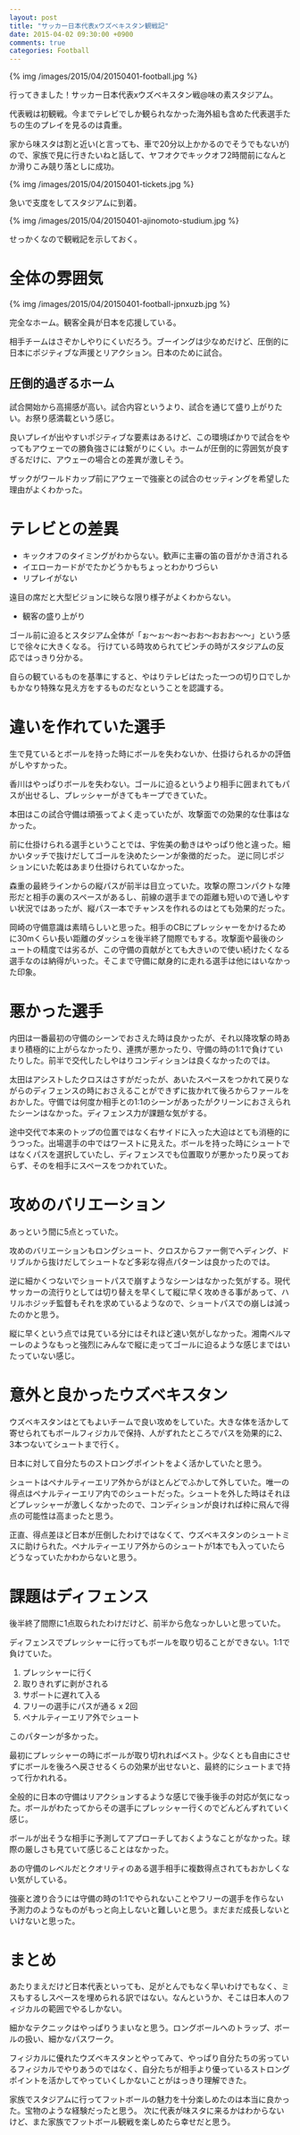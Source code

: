 ```yaml
---
layout: post
title: "サッカー日本代表xウズベキスタン観戦記"
date: 2015-04-02 09:30:00 +0900
comments: true
categories: Football
---
```

{% img /images/2015/04/20150401-football.jpg %}

行ってきました！サッカー日本代表xウズベキスタン戦@味の素スタジアム。

代表戦は初観戦。今までテレビでしか観られなかった海外組も含めた代表選手たちの生のプレイを見るのは貴重。

家から味スタは割と近い(と言っても、車で20分以上かかるのでそうでもないが)ので、家族で見に行きたいねと話して、ヤフオクでキックオフ2時間前になんとか滑りこみ競り落としに成功。

{% img /images/2015/04/20150401-tickets.jpg %}

急いで支度をしてスタジアムに到着。

{% img /images/2015/04/20150401-ajinomoto-studium.jpg %}

せっかくなので観戦記を示しておく。

<!-- more -->

# 全体の雰囲気
{% img /images/2015/04/20150401-football-jpnxuzb.jpg %}

完全なホーム。観客全員が日本を応援している。

相手チームはさぞかしやりにくいだろう。ブーイングは少なめだけど、圧倒的に日本にポジティブな声援とリアクション。日本のために試合。

## 圧倒的過ぎるホーム

試合開始から高揚感が高い。試合内容というより、試合を通じて盛り上がりたい。お祭り感満載という感じ。

良いプレイが出やすいポジティブな要素はあるけど、この環境ばかりで試合をやってもアウェーでの勝負強さには繋がりにくい。ホームが圧倒的に雰囲気が良すぎるだけに、アウェーの場合との差異が激しそう。

ザックがワールドカップ前にアウェーで強豪との試合のセッティングを希望した理由がよくわかった。

# テレビとの差異

* キックオフのタイミングがわからない。歓声に主審の笛の音がかき消される
* イエローカードがでたかどうかもちょっとわかりづらい
* リプレイがない

遠目の席だと大型ビジョンに映らな限り様子がよくわからない。

* 観客の盛り上がり

ゴール前に迫るとスタジアム全体が「ぉ〜ぉ〜お〜おお〜おおお〜〜」という感じで徐々に大きくなる。
行けている時攻められてピンチの時がスタジアムの反応ではっきり分かる。

自らの観ているものを基準にすると、やはりテレビはたった一つの切り口でしかもかなり特殊な見え方をするものだなということを認識する。

# 違いを作れていた選手

生で見ているとボールを持った時にボールを失わないか、仕掛けられるかの評価がしやすかった。

香川はやっぱりボールを失わない。ゴールに迫るというより相手に囲まれてもパスが出せるし、プレッシャーがきてもキープできていた。

本田はこの試合守備は頑張ってよく走っていたが、攻撃面での効果的な仕事はなかった。

前に仕掛けられる選手ということでは、宇佐美の動きはやっぱり他と違った。細かいタッチで抜けだしてゴールを決めたシーンが象徴的だった。
逆に同じポジションにいた乾はあまり仕掛けられていなかった。

森重の最終ラインからの縦パスが前半は目立っていた。攻撃の際コンパクトな陣形だと相手の裏のスペースがあるし、前線の選手までの距離も短いので通しやすい状況ではあったが、縦パス一本でチャンスを作れるのはとても効果的だった。

岡崎の守備意識は素晴らしいと思った。相手のCBにプレッシャーをかけるために30mくらい長い距離のダッシュを後半終了間際でもする。攻撃面や最後のシュートの精度では劣るが、この守備の貢献がとても大きいので使い続けたくなる選手なのは納得がいった。そこまで守備に献身的に走れる選手は他にはいなかった印象。

# 悪かった選手

内田は一番最初の守備のシーンでおさえた時は良かったが、それ以降攻撃の時あまり積極的に上がらなかったり、連携が悪かったり、守備の時の1:1で負けていたりした。前半で交代したしやはりコンディションは良くなかったのでは。

太田はアシストしたクロスはさすがだったが、あいたスペースをつかれて戻りながらのディフェンスの時におさえることができずに抜かれて後ろからファールをおかした。守備では何度か相手との1:1のシーンがあったがクリーンにおさえられたシーンはなかった。ディフェンス力が課題な気がする。

途中交代で本来のトップの位置ではなく右サイドに入った大迫はとても消極的にうつった。出場選手の中ではワーストに見えた。ボールを持った時にシュートではなくパスを選択していたし、ディフェンスでも位置取りが悪かったり戻っておらず、そのを相手にスペースをつかれていた。

# 攻めのバリエーション

あっという間に5点とっていた。

攻めのバリエーションもロングシュート、クロスからファー側でヘディング、ドリブルから抜けだしてシュートなど多彩な得点パターンは良かったのでは。

逆に細かくつないでショートパスで崩すようなシーンはなかった気がする。現代サッカーの流行りとしては切り替えを早くして縦に早く攻めきる事があって、ハリルホジッチ監督もそれを求めているようなので、ショートパスでの崩しは減ったのかと思う。

縦に早くという点では見ている分にはそれほど速い気がしなかった。湘南ベルマーレのようなもっと強烈にみんなで縦に走ってゴールに迫るような感じまではいたっていない感じ。

# 意外と良かったウズベキスタン

ウズベキスタンはとてもよいチームで良い攻めをしていた。大きな体を活かして寄せられてもボールフィジカルで保持、人がずれたところでパスを効果的に2、3本つないてシュートまで行く。

日本に対して自分たちのストロングポイントをよく活かしていたと思う。

シュートはペナルティーエリア外からがほとんどでふかして外していた。唯一の得点はペナルティーエリア内でのシュートだった。シュートを外した時はそれほどプレッシャーが激しくなかったので、コンディションが良ければ枠に飛んで得点の可能性は高まったと思う。

正直、得点差ほど日本が圧倒したわけではなくて、ウズベキスタンのシュートミスに助けられた。ペナルティーエリア外からのシュートが1本でも入っていたらどうなっていたかわからないと思う。

# 課題はディフェンス

後半終了間際に1点取られたわけだけど、前半から危なっかしいと思っていた。

ディフェンスでプレッシャーに行ってもボールを取り切ることができない。1:1で負けていた。

1. プレッシャーに行く
1. 取りきれずに剥がされる
1. サポートに遅れて入る
1. フリーの選手にパスが通る x 2回
1. ペナルティーエリア外でシュート

このパターンが多かった。

最初にプレッシャーの時にボールが取り切れればベスト。少なくとも自由にさせずにボールを後ろへ戻させるくらの効果が出せないと、最終的にシュートまで持って行かれれる。

全般的に日本の守備はリアクションするような感じで後手後手の対応が気になった。ボールがわたってからその選手にプレッシャー行くのでどんどんずれていく感じ。

ボールが出そうな相手に予測してアプローチしておくようなことがなかった。球際の厳しさも見ていて感じることはなかった。

あの守備のレベルだとクオリティのある選手相手に複数得点されてもおかしくない気がしている。

強豪と渡り合うには守備の時の1:1でやられないことやフリーの選手を作らない予測力のようなものがもっと向上しないと難しいと思う。まだまだ成長しないといけないと思った。


# まとめ

あたりまえだけど日本代表といっても、足がとんでもなく早いわけでもなく、ミスもするしスペースを埋められる訳ではない。なんというか、そこは日本人のフィジカルの範囲でやるしかない。

細かなテクニックはやっぱりうまいなと思う。ロングボールへのトラップ、ボールの扱い、細かなパスワーク。

フィジカルに優れたウズベキスタンとやってみて、やっぱり自分たちの劣っているフィジカルでやりあうのではなく、自分たちが相手より優っているストロングポイントを活かしてやっていくしかないことがはっきり理解できた。

家族でスタジアムに行ってフットボールの魅力を十分楽しめたのは本当に良かった。宝物のような経験だったと思う。
次に代表が味スタに来るかはわからないけど、また家族でフットボール観戦を楽しめたら幸せだと思う。
